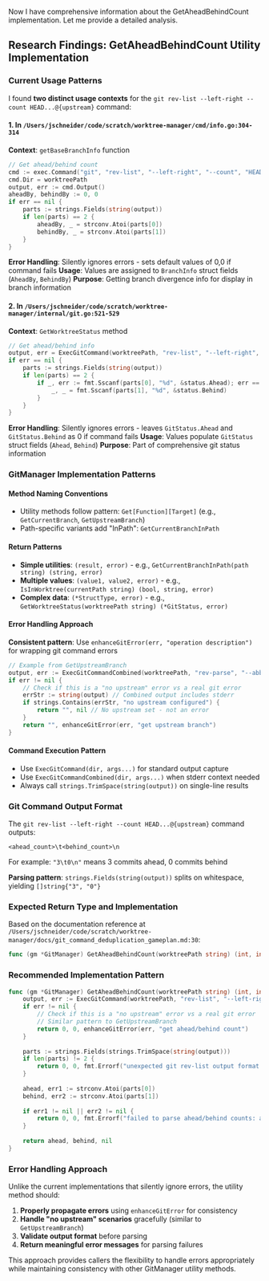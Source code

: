 Now I have comprehensive information about the GetAheadBehindCount implementation. Let me provide a detailed analysis.

## Research Findings: GetAheadBehindCount Utility Implementation

### Current Usage Patterns

I found **two distinct usage contexts** for the `git rev-list --left-right --count HEAD...@{upstream}` command:

#### 1. In `/Users/jschneider/code/scratch/worktree-manager/cmd/info.go:304-314`
**Context**: `getBaseBranchInfo` function
```go
// Get ahead/behind count
cmd := exec.Command("git", "rev-list", "--left-right", "--count", "HEAD...@{upstream}")
cmd.Dir = worktreePath
output, err := cmd.Output()
aheadBy, behindBy := 0, 0
if err == nil {
    parts := strings.Fields(string(output))
    if len(parts) == 2 {
        aheadBy, _ = strconv.Atoi(parts[0])
        behindBy, _ = strconv.Atoi(parts[1])
    }
}
```

**Error Handling**: Silently ignores errors - sets default values of 0,0 if command fails
**Usage**: Values are assigned to `BranchInfo` struct fields (`AheadBy`, `BehindBy`)
**Purpose**: Getting branch divergence info for display in branch information

#### 2. In `/Users/jschneider/code/scratch/worktree-manager/internal/git.go:521-529`
**Context**: `GetWorktreeStatus` method
```go
// Get ahead/behind info
output, err = ExecGitCommand(worktreePath, "rev-list", "--left-right", "--count", "HEAD...@{upstream}")
if err == nil {
    parts := strings.Fields(string(output))
    if len(parts) == 2 {
        if _, err := fmt.Sscanf(parts[0], "%d", &status.Ahead); err == nil {
            _, _ = fmt.Sscanf(parts[1], "%d", &status.Behind)
        }
    }
}
```

**Error Handling**: Silently ignores errors - leaves `GitStatus.Ahead` and `GitStatus.Behind` as 0 if command fails
**Usage**: Values populate `GitStatus` struct fields (`Ahead`, `Behind`)
**Purpose**: Part of comprehensive git status information

### GitManager Implementation Patterns

#### Method Naming Conventions
- Utility methods follow pattern: `Get[Function][Target]` (e.g., `GetCurrentBranch`, `GetUpstreamBranch`)
- Path-specific variants add "InPath": `GetCurrentBranchInPath`

#### Return Patterns
- **Simple utilities**: `(result, error)` - e.g., `GetCurrentBranchInPath(path string) (string, error)`
- **Multiple values**: `(value1, value2, error)` - e.g., `IsInWorktree(currentPath string) (bool, string, error)`
- **Complex data**: `(*StructType, error)` - e.g., `GetWorktreeStatus(worktreePath string) (*GitStatus, error)`

#### Error Handling Approach
**Consistent pattern**: Use `enhanceGitError(err, "operation description")` for wrapping git command errors
```go
// Example from GetUpstreamBranch
output, err := ExecGitCommandCombined(worktreePath, "rev-parse", "--abbrev-ref", "@{upstream}")
if err != nil {
    // Check if this is a "no upstream" error vs a real git error
    errStr := string(output) // Combined output includes stderr
    if strings.Contains(errStr, "no upstream configured") {
        return "", nil // No upstream set - not an error
    }
    return "", enhanceGitError(err, "get upstream branch")
}
```

#### Command Execution Pattern
- Use `ExecGitCommand(dir, args...)` for standard output capture
- Use `ExecGitCommandCombined(dir, args...)` when stderr context needed
- Always call `strings.TrimSpace(string(output))` on single-line results

### Git Command Output Format

The `git rev-list --left-right --count HEAD...@{upstream}` command outputs:
```
<ahead_count>\t<behind_count>\n
```
For example: `"3\t0\n"` means 3 commits ahead, 0 commits behind

**Parsing pattern**: `strings.Fields(string(output))` splits on whitespace, yielding `[]string{"3", "0"}`

### Expected Return Type and Implementation

Based on the documentation reference at `/Users/jschneider/code/scratch/worktree-manager/docs/git_command_deduplication_gameplan.md:30`:

```go
func (gm *GitManager) GetAheadBehindCount(worktreePath string) (int, int, error)
```

### Recommended Implementation Pattern

```go
func (gm *GitManager) GetAheadBehindCount(worktreePath string) (int, int, error) {
    output, err := ExecGitCommand(worktreePath, "rev-list", "--left-right", "--count", "HEAD...@{upstream}")
    if err != nil {
        // Check if this is a "no upstream" error vs a real git error
        // Similar pattern to GetUpstreamBranch
        return 0, 0, enhanceGitError(err, "get ahead/behind count")
    }
    
    parts := strings.Fields(strings.TrimSpace(string(output)))
    if len(parts) != 2 {
        return 0, 0, fmt.Errorf("unexpected git rev-list output format: %s", string(output))
    }
    
    ahead, err1 := strconv.Atoi(parts[0])
    behind, err2 := strconv.Atoi(parts[1])
    
    if err1 != nil || err2 != nil {
        return 0, 0, fmt.Errorf("failed to parse ahead/behind counts: ahead=%s, behind=%s", parts[0], parts[1])
    }
    
    return ahead, behind, nil
}
```

### Error Handling Approach

Unlike the current implementations that silently ignore errors, the utility method should:

1. **Properly propagate errors** using `enhanceGitError` for consistency
2. **Handle "no upstream" scenarios** gracefully (similar to `GetUpstreamBranch`)
3. **Validate output format** before parsing
4. **Return meaningful error messages** for parsing failures

This approach provides callers the flexibility to handle errors appropriately while maintaining consistency with other GitManager utility methods.